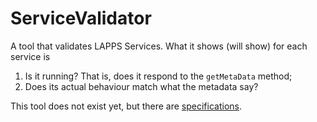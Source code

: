 # ServiceValidator

A tool that validates LAPPS Services. What it shows (will show) for each service is

1. Is it running? That is, does it respond to the `getMetaData` method;
2. Does its actual behaviour match what the metadata say?

This tool does not exist yet, but there are [specifications](docs/specifications.md).

